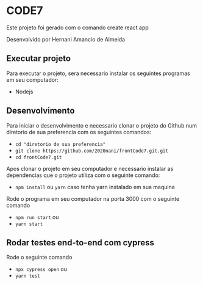 # CODE7

Este projeto foi gerado com o comando create react app

Desenvolvido por Hernani Amancio de Almeida


## Executar projeto

Para executar o projeto, sera necessario instalar os seguintes programas em seu computador:

- Nodejs 


## Desenvolvimento

Para iniciar o desenvolvimento e necessario clonar o projeto do Github num diretorio de sua preferencia com os seguintes comandos:


- `cd "diretorio de sua preferencia"`
- `git clone https://github.com/2020nani/frontCode7.git.git`
- `cd frontCode7.git`


Apos clonar o projeto em seu computador e necessario instalar as dependencias que o projeto utiliza com o seguinte comando:


- `npm install` ou `yarn` caso tenha yarn instalado em sua maquina

Rode o programa em seu computador na porta 3000 com o seguinte comando

- `npm run start` ou 
- `yarn start`

## Rodar testes end-to-end com cypress

Rode o seguinte comando 
- `npx cypress open` ou
- `yarn test`

